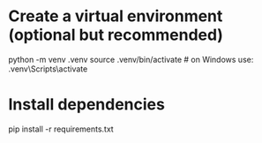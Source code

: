 # Create a virtual environment (optional but recommended)
python -m venv .venv
source .venv/bin/activate  # on Windows use: .venv\Scripts\activate

# Install dependencies
pip install -r requirements.txt
